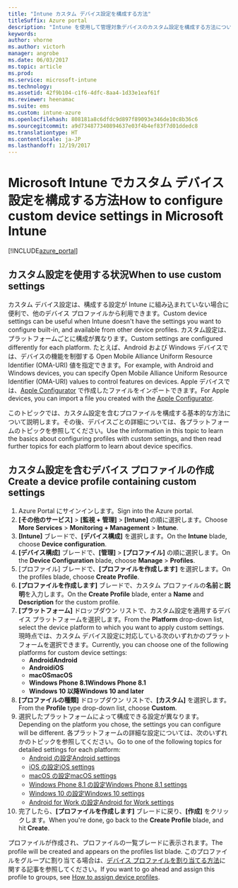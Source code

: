 ```yaml
---
title: "Intune カスタム デバイス設定を構成する方法"
titleSuffix: Azure portal
description: "Intune を使用して管理対象デバイスのカスタム設定を構成する方法について説明します。\""
keywords: 
author: vhorne
ms.author: victorh
manager: angrobe
ms.date: 06/03/2017
ms.topic: article
ms.prod: 
ms.service: microsoft-intune
ms.technology: 
ms.assetid: 42f9b104-c1f6-4dfc-8aa4-1d33e1eaf61f
ms.reviewer: heenamac
ms.suite: ems
ms.custom: intune-azure
ms.openlocfilehash: 808181a8c6dfdc9d897f89093e346de10c8b36c6
ms.sourcegitcommit: a9d734877340894637e03f4b4ef83f7d01ddedc8
ms.translationtype: HT
ms.contentlocale: ja-JP
ms.lasthandoff: 12/19/2017
---
```

# <a name="how-to-configure-custom-device-settings-in-microsoft-intune"></a><span data-ttu-id="c3991-103">Microsoft Intune でカスタム デバイス設定を構成する方法</span><span class="sxs-lookup"><span data-stu-id="c3991-103">How to configure custom device settings in Microsoft Intune</span></span>

[!INCLUDE[azure_portal](./includes/azure_portal.md)]

## <a name="when-to-use-custom-settings"></a><span data-ttu-id="c3991-104">カスタム設定を使用する状況</span><span class="sxs-lookup"><span data-stu-id="c3991-104">When to use custom settings</span></span>

<span data-ttu-id="c3991-105">カスタム デバイス設定は、構成する設定が Intune に組み込まれていない場合に便利で、他のデバイス プロファイルから利用できます。</span><span class="sxs-lookup"><span data-stu-id="c3991-105">Custom device settings can be useful when Intune doesn't have the settings you want to configure built-in, and available from other device profiles.</span></span>
<span data-ttu-id="c3991-106">カスタム設定は、プラットフォームごとに構成が異なります。</span><span class="sxs-lookup"><span data-stu-id="c3991-106">Custom settings are configured differently for each platform.</span></span> <span data-ttu-id="c3991-107">たとえば、Android および Windows デバイスでは、デバイスの機能を制御する Open Mobile Alliance Uniform Resource Identifier (OMA-URI) 値を指定できます。</span><span class="sxs-lookup"><span data-stu-id="c3991-107">For example, with Android and Windows devices, you can specify Open Mobile Alliance Uniform Resource Identifier (OMA-URI) values to control features on devices.</span></span> <span data-ttu-id="c3991-108">Apple デバイスでは、[Apple Configurator](https://itunes.apple.com/us/app/apple-configurator-2/id1037126344?mt=12) で作成したファイルをインポートできます。</span><span class="sxs-lookup"><span data-stu-id="c3991-108">For Apple devices, you can import a file you created with the [Apple Configurator](https://itunes.apple.com/us/app/apple-configurator-2/id1037126344?mt=12).</span></span>

<span data-ttu-id="c3991-109">このトピックでは、カスタム設定を含むプロファイルを構成する基本的な方法について説明します。その後、デバイスごとの詳細については、各プラットフォームのトピックを参照してください。</span><span class="sxs-lookup"><span data-stu-id="c3991-109">Use the information in this topic to learn the basics about configuring profiles with custom settings, and then read further topics for each platform to learn about device specifics.</span></span>

## <a name="create-a-device-profile-containing-custom-settings"></a><span data-ttu-id="c3991-110">カスタム設定を含むデバイス プロファイルの作成</span><span class="sxs-lookup"><span data-stu-id="c3991-110">Create a device profile containing custom settings</span></span>

1. <span data-ttu-id="c3991-111">Azure Portal にサインインします。</span><span class="sxs-lookup"><span data-stu-id="c3991-111">Sign into the Azure portal.</span></span>
2. <span data-ttu-id="c3991-112">**[その他のサービス]** > **[監視 + 管理]** > **[Intune]** の順に選択します。</span><span class="sxs-lookup"><span data-stu-id="c3991-112">Choose **More Services** > **Monitoring + Management** > **Intune**.</span></span>
3. <span data-ttu-id="c3991-113">**[Intune]** ブレードで、**[デバイス構成]** を選択します。</span><span class="sxs-lookup"><span data-stu-id="c3991-113">On the **Intune** blade, choose **Device configuration**.</span></span>
2. <span data-ttu-id="c3991-114">**[デバイス構成]** ブレードで、**[管理]** > **[プロファイル]** の順に選択します。</span><span class="sxs-lookup"><span data-stu-id="c3991-114">On the **Device Configuration** blade, choose **Manage** > **Profiles**.</span></span>
3. <span data-ttu-id="c3991-115">[プロファイル] ブレードで、**[プロファイルを作成します]** を選択します。</span><span class="sxs-lookup"><span data-stu-id="c3991-115">On the profiles blade, choose **Create Profile**.</span></span>
4. <span data-ttu-id="c3991-116">**[プロファイルを作成します]** ブレードで、カスタム プロファイルの**名前**と**説明**を入力します。</span><span class="sxs-lookup"><span data-stu-id="c3991-116">On the **Create Profile** blade, enter a **Name** and **Description** for the custom profile.</span></span>
5. <span data-ttu-id="c3991-117">**[プラットフォーム]** ドロップダウン リストで、カスタム設定を適用するデバイス プラットフォームを選択します。</span><span class="sxs-lookup"><span data-stu-id="c3991-117">From the **Platform** drop-down list, select the device platform to which you want to apply custom settings.</span></span> <span data-ttu-id="c3991-118">現時点では、カスタム デバイス設定に対応している次のいずれかのプラットフォームを選択できます。</span><span class="sxs-lookup"><span data-stu-id="c3991-118">Currently, you can choose one of the following platforms for custom device settings:</span></span>
    - <span data-ttu-id="c3991-119">**Android**</span><span class="sxs-lookup"><span data-stu-id="c3991-119">**Android**</span></span>
    - <span data-ttu-id="c3991-120">**Android**</span><span class="sxs-lookup"><span data-stu-id="c3991-120">**iOS**</span></span>
    - <span data-ttu-id="c3991-121">**macOS**</span><span class="sxs-lookup"><span data-stu-id="c3991-121">**macOS**</span></span>
    - <span data-ttu-id="c3991-122">**Windows Phone 8.1**</span><span class="sxs-lookup"><span data-stu-id="c3991-122">**Windows Phone 8.1**</span></span>
    - <span data-ttu-id="c3991-123">**Windows 10 以降**</span><span class="sxs-lookup"><span data-stu-id="c3991-123">**Windows 10 and later**</span></span>
6. <span data-ttu-id="c3991-124">**[プロファイルの種類]** ドロップダウン リストで、**[カスタム]** を選択します。</span><span class="sxs-lookup"><span data-stu-id="c3991-124">From the **Profile** type drop-down list, choose **Custom**.</span></span>
7. <span data-ttu-id="c3991-125">選択したプラットフォームによって構成できる設定が異なります。</span><span class="sxs-lookup"><span data-stu-id="c3991-125">Depending on the platform you chose, the settings you can configure will be different.</span></span> <span data-ttu-id="c3991-126">各プラットフォームの詳細な設定については、次のいずれかのトピックを参照してください。</span><span class="sxs-lookup"><span data-stu-id="c3991-126">Go to one of the following topics for detailed settings for each platform:</span></span>
    - [<span data-ttu-id="c3991-127">Android の設定</span><span class="sxs-lookup"><span data-stu-id="c3991-127">Android settings</span></span>](custom-settings-android.md)
    - [<span data-ttu-id="c3991-128">iOS の設定</span><span class="sxs-lookup"><span data-stu-id="c3991-128">iOS settings</span></span>](custom-settings-ios.md)
    - [<span data-ttu-id="c3991-129">macOS の設定</span><span class="sxs-lookup"><span data-stu-id="c3991-129">macOS settings</span></span>](custom-settings-macos.md)
    - [<span data-ttu-id="c3991-130">Windows Phone 8.1 の設定</span><span class="sxs-lookup"><span data-stu-id="c3991-130">Windows Phone 8.1 settings</span></span>](custom-settings-windows-phone-8-1.md)
    - [<span data-ttu-id="c3991-131">Windows 10 の設定</span><span class="sxs-lookup"><span data-stu-id="c3991-131">Windows 10 settings</span></span>](custom-settings-windows-10.md)
    - [<span data-ttu-id="c3991-132">Android for Work の設定</span><span class="sxs-lookup"><span data-stu-id="c3991-132">Android for Work settings</span></span>](custom-settings-android-for-work.md)
8. <span data-ttu-id="c3991-133">完了したら、**[プロファイルを作成します]** ブレードに戻り、**[作成]** をクリックします。</span><span class="sxs-lookup"><span data-stu-id="c3991-133">When you're done, go back to the **Create Profile** blade, and hit **Create**.</span></span>

<span data-ttu-id="c3991-134">プロファイルが作成され、プロファイルの一覧ブレードに表示されます。</span><span class="sxs-lookup"><span data-stu-id="c3991-134">The profile will be created and appears on the profiles list blade.</span></span>
<span data-ttu-id="c3991-135">このプロファイルをグループに割り当てる場合は、[デバイス プロファイルを割り当てる方法](device-profile-assign.md)に関する記事を参照してください。</span><span class="sxs-lookup"><span data-stu-id="c3991-135">If you want to go ahead and assign this profile to groups, see [How to assign device profiles](device-profile-assign.md).</span></span>
